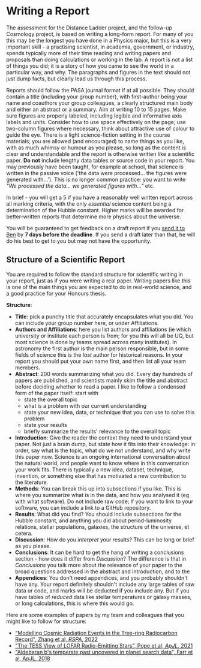 # Writing a Report

The assessment for the Distance Ladder project, and the follow-up Cosmology project, is based on writing a long-form report. For many of you this may be the longest you have done in a Physics major, but this is a very important skill - a practising scientist, in academia, government, or industry, spends typically more of their time reading and writing papers and proposals than doing calculations or working in the lab. A report is not a list of things you did; it is a story of how you came to see the world in a particular way, and why. The paragraphs and figures in the text should not just dump facts, but clearly lead us through this process.

Reports should follow the PASA journal format if at all possible. They should contain a title (including your group number), with first-author being your name and coauthors your group colleagues, a clearly structured main body and either an abstract or a summary. Aim at writing 10 to 15 pages. Make sure figures are properly labeled, including legible and informative axis labels and units. Consider how to use space effectively on the page; use two-column figures where necessary, think about attractive use of colour to guide the eye. There is a light science-fiction setting in the course materials; you are allowed (and encouraged) to name things as you like, with as much whimsy or humour as you please, so long as the content is clear and understandable and the report is otherwise written like a scientific paper. **Do not** include lengthy data tables or source code in your report. You may previously have been taught, for example at school, that science is written in the passive voice ('the data were processed... the figures were generated with...'). This is no longer common practice: you want to write *"We processed the data... we generated figures with..."* etc. 

In brief - you will get a 5 if you have a reasonably well written report across all marking criteria, with the only *essential* science content being a determination of the Hubble constant. Higher marks will be awarded for better-written reports that determine more physics about the universe.

You will be guaranteed to get feedback on a draft report if you [send it to Ben](mailto:b.pope@uq.edu.au) by **7 days before the deadline**. If you send a draft later than that, he will do his best to get to you but may not have the opportunity.

## Structure of a Scientific Report

You are required to follow the standard structure for scientific writing in your report, just as if you were writing a real paper. Writing papers like this is one of the main things you are expected to do in real-world science, and a good practice for your Honours thesis.

**Structure**:

- **Title**: pick a punchy title that accurately encapsulates what you did. You can include your group number here, or under Affiliations.
- **Authors and Affiliations**: here you list authors and affiliations (ie which university or institute each person is from; for you this will all be UQ, but most science is done by teams spread across many institutes). In astronomy the first author is the main person responsible, but in some fields of science this is the *last* author for historical reasons. In your report you should put your own name first, and then list all your team members.
- **Abstract**: 200 words summarizing what you did. Every day hundreds of papers are published, and scientists mainly skim the title and abstract before deciding whether to read a paper. I like to follow a condensed form of the paper itself: start with
    - state the overall topic 
    - what is a problem with our current understanding
    - state your new idea, data, or technique that you can use to solve this problem
    - state your results
    - briefly summarize the results' relevance to the overall topic
- **Introduction**: Give the reader the context they need to understand your paper. Not just a brain dump, but state how it fits into their knowledge: in order, say what is the topic, what do we not understand, and why write this paper now. Science is an ongoing international conversation about the natural world, and people want to know where in this conversation your work fits. There is typically a new idea, dataset, technique, invention, or something else that has motivated a new contribution to the literature. 
- **Methods**: You can break this up into subsections if you like. This is where you summarize what is in the data, and how you analysed it (eg with what software). Do not include raw code; if you want to link to your software, you can include a link to a GitHub repository. 
- **Results**: What did you find? You should include subsections for the Hubble constant, and anything you did about period-luminosity relations, stellar populations, galaxies, the structure of the universe, et cetera. 
- **Discussion**: How do you *interpret* your results? This can be long or brief as you please.
- **Conclusions**: It can be hard to get the hang of writing a conclusions section - how does it differ from *Discussion*? The difference is that in *Conclusions* you talk more about the relevance of your paper to the broad questions addressed in the abstract and introduction, and to the 
- **Appendices**: You don't need appendices, and you probably shouldn't have any. Your report definitely shouldn't include any large tables of raw data or code, and marks will be deducted if you include any. But if you have tables of *reduced* data like stellar temperatures or galaxy masses, or long calculations, this is where this would go.

Here are some examples of papers by my team and colleagues that you might like to follow for structure:

- ["Modelling Cosmic Radiation Events in the Tree-ring Radiocarbon Record", Zhang et al, *RSPA*, 2022](https://arxiv.org/abs/2210.13775)
- ["The TESS View of LOFAR Radio-Emitting Stars", Pope et al, *ApJL*, 2021](https://arxiv.org/abs/2110.04759)
- ["Aldebaran b's temperate past uncovered in planet search data", Farr et al, ApJL, 2018](https://arxiv.org/abs/1802.09812)